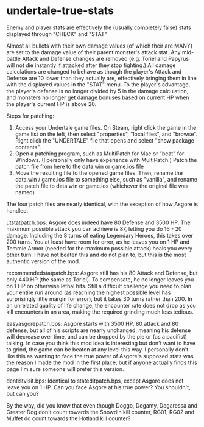 # undertale-true-stats
Enemy and player stats are effectively the (usually completely false) stats displayed through "CHECK" and "STAT"

Almost all bullets with their own damage values (of which their are MANY) are set to the damage value of their parent monster's attack stat. Any mid-battle Attack and Defense changes are removed (e.g. Toriel and Papyrus will not die instantly if attacked after they stop fighting.)
All damage calculations are changed to behave as though the player's Attack and Defense are 10 lower than they actually are, effectively bringing them in line with the displayed values in the "STAT" menu. To the player's advantage, the player's defense is no longer divided by 5 in the damage calculation, and monsters no longer get damage bonuses based on current HP when the player's current HP is above 20.



Steps for patching:
1. Access your Undertale game files. On Steam, right click the game in the game list on the left, then select "properties", "local files", and "browse". Right click the "UNDERTALE" file that opens and select "show package contents".
2. Open a patching program, such as MultiPatch for Mac or "beat" for Windows. (I personally only have experience with MultiPatch.) Patch the patch file from here to the data.win or game.ios file
3. Move the resulting file to the opened game files. Then, rename the data.win / game.ios file to something else, such as "vanilla", and rename the patch file to data.win or game.ios (whichever the original file was named)



The four patch files are nearly identical, with the exception of how Asgore is handled.

utstatpatch.bps: Asgore does indeed have 80 Defense and 3500 HP. The maximum possible attack you can achieve is 87, letting you do 16 - 20 damage. Including the 8 turns of eating Legendary Heroes, this takes over 200 turns. You at least have room for error, as he leaves you on 1 HP and Temmie Armor (needed for the maximum possible attack) heals you every other turn. I have not beaten this and do not plan to, but this is the most authentic version of the mod.

recommendedstatpatch.bps: Asgore still has his 80 Attack and Defense, but only 440 HP (the same as Toriel). To compensate, he no longer leaves you on 1 HP on otherwise lethal hits. Still a difficult challenge you need to plan your entire run around (as reaching the highest possible level has surprisingly little margin for error), but it takes 30 turns rather than 200. In an unrelated quality of life change, the encounter rate does not drop as you kill encounters in an area, making the required grinding much less tedious.

easyasgorepatch.bps: Asgore starts with 3500 HP, 80 attack and 80 defense, but all of his scripts are nearly unchanged, meaning his defense will decrease over time, and can be dropped by the pie or (as a pacifist) talking. In case you think this mod idea is interesting but don't want to have to grind, the game can be beaten at any level this way. I personally don't like this as wanting to face the true power of Asgore's supposed stats was the reason I made the mod in the first place, but if anyone actually finds this page I'm sure someone will prefer this version.

dentistvisit.bps: Identical to stateditpatch.bps, except Asgore does not leave you on 1 HP. Can you face Asgore at his true power? You shouldn't, but can you? 



By the way, did you know that even though Doggo, Dogamy, Dogaressa and Greater Dog don't count towards the Snowdin kill counter, RG01, RG02 and Muffet do count towards the Hotland kill counter?
